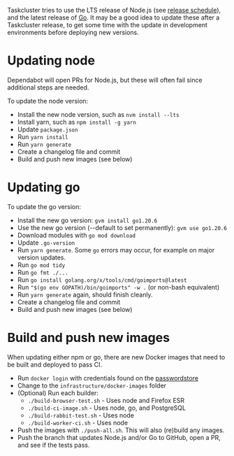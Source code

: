 Taskcluster tries to use the LTS release of Node.js (see
[release schedule](https://nodejs.org/en/about/releases/)), and the latest
release of [Go](https://go.dev/). It may be a good idea to update these
after a Taskcluster release, to get some time with the update in
development environments before deploying new versions.

# Updating node

Dependabot will open PRs for Node.js, but these will often fail since
additional steps are needed.

To update the node version:

* Install the new node version, such as `nvm install --lts`
* Install yarn, such as `npm install -g yarn`
* Update `package.json`
* Run `yarn install`
* Run `yarn generate`
* Create a changelog file and commit
* Build and push new images (see below)

# Updating go

To update the go version:

* Install the new go version: `gvm install go1.20.6`
* Use the new go version (--default to set permanently): `gvm use go1.20.6`
* Download modules with `go mod download`
* Update `.go-version`
* Run `yarn generate`. Some `go` errors may occur, for example on major version updates.
* Run `go mod tidy`
* Run `go fmt ./...`
* Run `go install golang.org/x/tools/cmd/goimports@latest`
* Run `"$(go env GOPATH)/bin/goimports" -w .` (or non-bash equivalent)
* Run `yarn generate` again, should finish cleanly.
* Create a changelog file and commit
* Build and push new images (see below)

# Build and push new images
When updating either npm or go, there are new Docker images that need to be
built and deployed to pass CI.

* Run `docker login` with credentials found on the [passwordstore](https://github.com/taskcluster/passwordstore-readme)
* Change to the `infrastructure/docker-images` folder
* (Optional) Run each builder:
  - `./build-browser-test.sh` - Uses node and Firefox ESR
  - `./build-ci-image.sh` - Uses node, go, and PostgreSQL
  - `./build-rabbit-test.sh` - Uses node
  - `./build-worker-ci.sh` - Uses node
* Push the images with `./push-all.sh`. This will also (re)build any images.
* Push the branch that updates Node.js and/or Go to GitHub, open a PR, and see
  if the tests pass.
